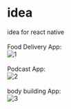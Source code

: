 # idea
idea for react native
<br><br>
Food Delivery App:
<br>
![1](https://user-images.githubusercontent.com/116552870/236920196-7a17ca88-341c-49cf-baa7-a1a3f6b06ae9.jpg)
<br><br>
Podcast App:
<br>
![2](https://user-images.githubusercontent.com/116552870/236920867-365c5b4e-0735-48c3-85f9-6f00d3c8f44a.jpg)
<br><br>
body building App:
<br>
![3](https://github.com/omidreact/idea/assets/116552870/0e02da2b-d7b8-4a2e-b527-d0b7496b1eb5)
